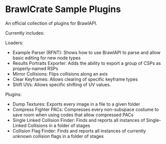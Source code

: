 # BrawlCrate Sample Plugins

An official collection of plugins for BrawlAPI.

Currently includes:

Loaders:
- Example Parser (RFNT): Shows how to use BrawlAPI to parse and allow basic editing for new node types
- Results Portraits Exporter: Adds the ability to export a group of CSPs as properly-named RSPs
- Mirror Collisions: Flips collisions along an axis
- Clear Keyframes: Allows clearing of specific keyframe types
- Shift UVs: Allows specific shifting of UV values.

Plugins:
- Dump Textures: Exports every image in a file to a given folder
- Compress Fighter PACs: Compresses every non-subspace costume to save room when using codes that allow compressed PACs
- Single Linked Collision Finder: Finds and reports all instances of Single-Linked Collisions in a folder of stages
- Collision Flag Finder: Finds and reports all instances of currently unknown collision flags in a folder of stages
